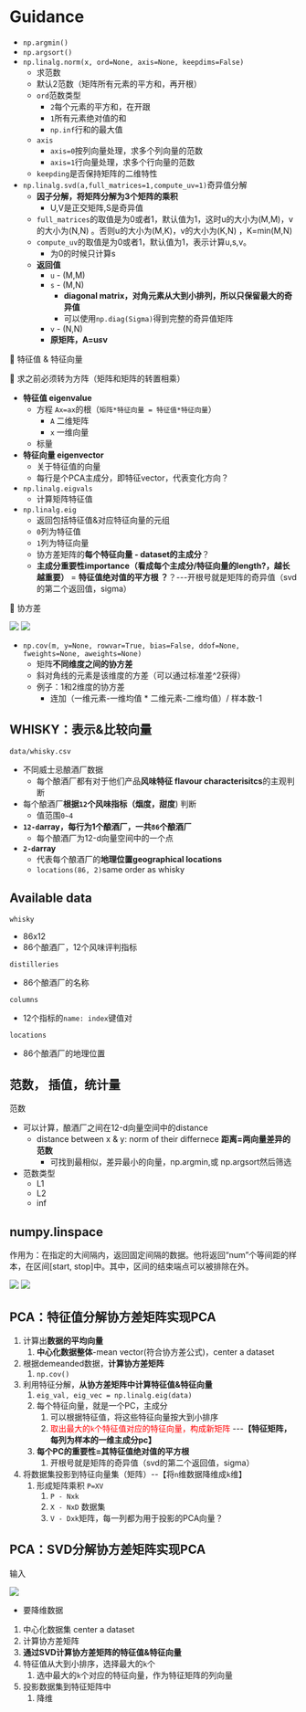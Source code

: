 # Guidance

* `np.argmin()`
* `np.argsort()`
* `np.linalg.norm(x, ord=None, axis=None, keepdims=False)`
  * 求范数
  * 默认2范数（矩阵所有元素的平方和，再开根）
  * `ord`范数类型
    * `2`每个元素的平方和，在开跟
    * `1`所有元素绝对值的和
    * `np.inf`行和的最大值
  * `axis`
    * `axis=0`按列向量处理，求多个列向量的范数
    * `axis=1`行向量处理，求多个行向量的范数
  * `keepding`是否保持矩阵的二维特性
* `np.linalg.svd(a,full_matrices=1,compute_uv=1)`奇异值分解
  * **因子分解，将矩阵分解为3个矩阵的乘积**
    * U,V是正交矩阵,S是奇异值
  * `full_matrices`的取值是为0或者1，默认值为1，这时u的大小为(M,M)，v的大小为(N,N) 。否则u的大小为(M,K)，v的大小为(K,N) ，K=min(M,N)
  * `compute_uv`的取值是为0或者1，默认值为1，表示计算u,s,v。
    * 为0的时候只计算s
  * **返回值**
    * `u` - (M,M)
    * `s` - (M,N)
      * **diagonal matrix，对角元素从大到小排列，所以只保留最大的奇异值**
      * 可以使用`np.diag(Sigma)`得到完整的奇异值矩阵
    * `v` - (N,N)
    * **原矩阵，A=u*s*v**

🍊 特征值 & 特征向量

🍬 求之前必须转为方阵（矩阵和矩阵的转置相乘）

* **特征值 eigenvalue**
  * 方程 `Ax=ax`的根（`矩阵*特征向量 = 特征值*特征向量`）
    * `A` 二维矩阵
    * `x` 一维向量
  * 标量
* **特征向量 eigenvector**
  * 关于特征值的向量
  * 每行是个PCA主成分，即特征vector，代表变化方向？
* `np.linalg.eigvals`
  * 计算矩阵特征值
* `np.linalg.eig`
  * 返回包括特征值&对应特征向量的元组
  * `0`列为特征值
  * `1`列为特征向量
  * 协方差矩阵的**每个特征向量 - dataset的主成分**？
  * **主成分重要性importance（看成每个主成分/特征向量的length?，越长越重要）** = **特征值绝对值的平方根 ？**？---开根号就是矩阵的奇异值（svd的第二个返回值，sigma）

🍊 协方差

![](/static/2020-11-07-20-40-10.png)
![](/static/2020-11-07-21-03-54.png)

* `np.cov(m, y=None, rowvar=True, bias=False, ddof=None, fweights=None, aweights=None)`
  * 矩阵**不同维度之间的协方差**
  * 斜对角线的元素是该维度的方差（可以通过标准差^2获得）
  * 例子：1和2维度的协方差
    * 连加（一维元素-一维均值 * 二维元素-二维均值）/ 样本数-1

## WHISKY：表示&比较向量

`data/whisky.csv`

* 不同威士忌酿酒厂数据
  * 每个酿酒厂都有对于他们产品**风味特征 flavour characterisitcs**的主观判断
* 每个酿酒厂**根据`12`个风味指标（烟度，甜度**) 判断
  * 值范围`0~4`
* **`12-d`array，每行为1个酿酒厂，一共`86`个酿酒厂**
  * 每个酿酒厂为12-d向量空间中的一个点
* **`2-d`array**
  * 代表每个酿酒厂的**地理位置geographical locations**
  * `locations(86, 2)`same order as whisky

## Available data

`whisky`

* 86x12
* 86个酿酒厂，12个风味评判指标

`distilleries`

* 86个酿酒厂的名称

`columns`

* 12个指标的`name: index`键值对

`locations`

* 86个酿酒厂的地理位置

## 范数， 插值，统计量

范数

* 可以计算，酿酒厂之间在12-d向量空间中的distance
  * distance between x & y: norm of their differnece **距离=两向量差异的范数**
    * 可找到最相似，差异最小的向量，np.argmin,或 np.argsort然后筛选
* 范数类型
  * L1
  * L2
  * inf

## numpy.linspace

作用为：在指定的大间隔内，返回固定间隔的数据。他将返回“num”个等间距的样本，在区间[start, stop]中。其中，区间的结束端点可以被排除在外。

![](/static/2020-11-08-01-09-52.png)
![](/static/2020-11-08-01-10-02.png)

## PCA：特征值分解协方差矩阵实现PCA

1. 计算出**数据的平均向量**
   1. **中心化数据整体**-mean vector(符合协方差公式)，center a dataset
2. 根据demeanded数据，**计算协方差矩阵**
   1. `np.cov()`
3. 利用特征分解，**从协方差矩阵中计算特征值&特征向量**
   1. `eig_val, eig_vec = np.linalg.eig(data)`
   2. 每个特征向量，就是一个PC，主成分
      1. 可以根据特征值，将这些特征向量按大到小排序
      2. <font color="red">取出最大的`k`个特征值对应的特征向量，构成新矩阵</font> ---**【特征矩阵，每列为样本的一维主成分pc】**
   3. **每个PC的重要性=其特征值绝对值的平方根**
      1. 开根号就是矩阵的奇异值（svd的第二个返回值，sigma）
4. 将数据集投影到特征向量集（矩阵）--【将`n`维数据降维成`k`维】
   1. 形成矩阵乘积 `P=XV`
      1. `P - Nxk`
      2. `X - NxD` 数据集
      3. `V - Dxk`矩阵，每一列都为用于投影的PCA向量？

## PCA：SVD分解协方差矩阵实现PCA

输入

![](/static/2020-11-08-17-54-29.png)

* 要降维数据

1. 中心化数据集 center a dataset
2. 计算协方差矩阵
3. **通过SVD计算协方差矩阵的特征值&特征向量**
4. 特征值从大到小排序，选择最大的`k`个
   1. 选中最大的`k`个对应的特征向量，作为特征矩阵的列向量
5. 投影数据集到特征矩阵中
   1. 降维